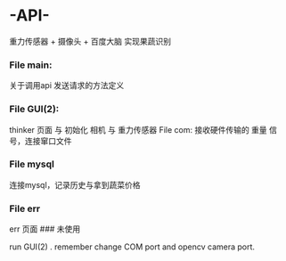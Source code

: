 # -API-
重力传感器 + 摄像头 + 百度大脑 实现果蔬识别

### File main:
  关于调用api 发送请求的方法定义
### File GUI(2):
  thinker 页面 与 初始化 相机 与 重力传感器
File com:
  接收硬件传输的 重量 信号，连接窜口文件
### File mysql
  连接mysql，记录历史与拿到蔬菜价格
### File err
  err 页面 ### 未使用
  
 run GUI(2) . remember change COM port and opencv camera port.
